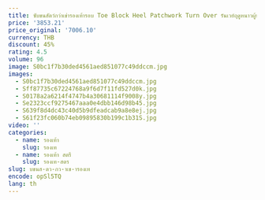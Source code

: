 ```yaml
---
title: ซับขนสัตว์กว่าเข่ารองเท้ารอบ Toe Block Heel Patchwork Turn Over รันเวย์ฤดูหนาวผู้หญิงรองเท้าสีน้ําตาลสีดํา
price: '3853.21'
price_original: '7006.10'
currency: THB
discount: 45%
rating: 4.5
volume: 96
image: S0bc1f7b30ded4561aed851077c49ddccm.jpg
images:
  - S0bc1f7b30ded4561aed851077c49ddccm.jpg
  - Sff87735c67224768a9f6d7f11fd527d0k.jpg
  - S0178a2a6214f4747b4a30681114f9008y.jpg
  - Se2323ccf9275467aaa0e4dbb146d98b45.jpg
  - S639f8d4dc43c40d5b9dfeadcab9a8e8ej.jpg
  - S61f23fc060b74eb09895830b199c1b31S.jpg
video: ''
categories:
  - name: รองเท้า
    slug: รองเท
  - name: รองเท้า สตรี
    slug: รองเท-สตร
slug: บขนส-ตว-กว-าเข-ารองเท
encode: opSl5TQ
lang: th
---
```

  